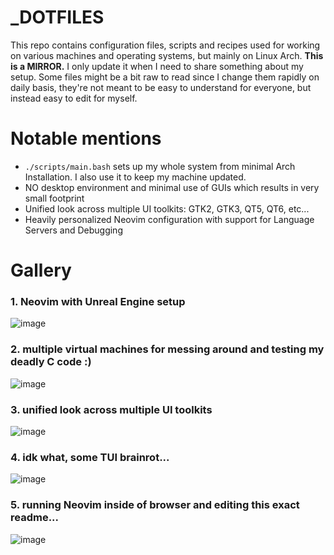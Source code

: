 # _DOTFILES
This repo contains configuration files, scripts and recipes used for working on various machines and operating systems, but mainly on Linux Arch.
**This is a MIRROR.** I only update it when I need to share something about my setup.
Some files might be a bit raw to read since I change them rapidly on daily basis,
they're not meant to be easy to understand for everyone, but instead easy to edit for myself.

# Notable mentions
- `./scripts/main.bash` sets up my whole system from minimal Arch Installation. I also use it to keep my machine updated.
- NO desktop environment and minimal use of GUIs which results in very small footprint
- Unified look across multiple UI toolkits: GTK2, GTK3, QT5, QT6, etc...
- Heavily personalized Neovim configuration with support for Language Servers and Debugging

# Gallery

### 1. Neovim with Unreal Engine setup
![image](https://github.com/user-attachments/assets/1fb9ad0d-77b2-4bd6-9c6a-a1a277740087)

### 2. multiple virtual machines for messing around and testing my deadly C code :)
![image](https://github.com/user-attachments/assets/05dc9231-1fca-4dd5-b930-bb1343435a00)

### 3. unified look across multiple UI toolkits
![image](https://github.com/user-attachments/assets/7b7ed7be-1534-47ec-8177-a57f559f8e77)

### 4. idk what, some TUI brainrot...
![image](https://github.com/user-attachments/assets/a264098b-fbeb-41d8-8e88-cc971238ec8b)

### 5. running Neovim inside of browser and editing this exact readme...
![image](https://github.com/user-attachments/assets/074fa116-097d-4711-8609-6045b408fcb1)
